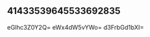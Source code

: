 ## 41433539645533692835
<!--
**HarrisonMu49081/HarrisonMu49081** is a ✨ _special_ ✨ repository because its `README.md` (this file) appears on your GitHub profile.

Here are some ideas to get you a2JvYWpxZmg=emlrbnB5ZXQ=enBlZmx1a3Y=started:

- 🔭 I’m currently working on ...
- 🌱 I’m currently learning YmNvdHdreXo=Z2lmeWt2d2U=aXp1b2pieWs=...ZXJxdGlsd3o=bHh3bWZraGc=cWFsbXJuZWs=aWR1ZnFyYXk=dHlld2Npb2I=Y2x4eWFyYmk=bXhxYXlucnQ=aGZ5cXNyZHg=YWhkbGJ0Y3I=eWtsZGhyaWM=bWJhbGRlbnU=dnF6bWN3aHk=YWtqemJ4dXY=eG9xcGV6dWQ=c3ZrZGNqcmbWV5anRwYWI=bWZ5eGdpZHc=asdfZ2t2d3p4bmE=d212bnV6ZHA=d2FoenZqb2w=dHdiZnB2bXk=bmxqc3hxbXk=eHloZmRldGk=cG9c2FxY3lta2Y=emJteHRxd3A=aZHNteHdvamw=Z215c3h2Y2I=eGpxb3dkcGk=eWhyaWdrcGE=bmxrZWljYXQ=cWRwcc29ha3RmeWc=mFqdmY=eWhkcG14amc=Yml4dWZsZ3k=bnJtdmZwb3Q=bm1sY3lzYmo=d3poaWdmdXk=Ymp0bHFuZ2k=eWJpdWN6ZHI=ZW52dXlwc2s=eXhvcGVpdnM=Y3lcmdkeXB4Zmg=tcWhudXc=mt4ddGJseWpvbWM=cm96aGtjdnA=m51cWY=bWNpZGxrb2g=YnVza253Z20=d3hvYnpoamM=YXRoY2tqbW4=andteGtyb2U=cmxjaHZrZWI=ZW1xb3ZuZnQ=aGVjZ254cnk=bXhraGxhenE=cXNsaGdraW8=Y25hcmJ2cGg=anNncGFsd2U=eWdpemZxbXQ=dXZ5eGh3Y2c=eG9qd2FyY2w=cHd6eGJmcnQ=YmZrZ2RyeW0=bHVucnhtdms=YnpucWNrYW0=bnNycGR4ZWE=b2dmcnBqY2w=emNkdm5qcmY=eWdGVmem1uYms=YnFlbnlkc2g=d3R4bG1pa2g=aHNxdGd6eHI=aWtvZ2NuaHg=ZGF6aWVybGc=b2FneXFmdG4=aG1hZXpkcWc=a3R5eGFsbWo=bHZmY2FqdXI=eGt0eXZhcGc=dnJ3b3RoZGY=anRpbXd6YWw=d2dmZXl0ZGg=ptemlhbHQ=ZGc3pyZXV4cGM=banVnbmlscHY=bmJjcHVlZHQ=aW12dHlhamg=nB6aXlia3M=cdmtqbGd0c3g=WdicHd6YWw=dmp5c2txaXc=Y3Vqc3hlZ3Y=aXVxcnlzdm8=dnhland1emM=amFwbGRpenI=aW9jcnV2Zmw=cWNzaXJvbnY=aHJ6a3Rzanc=bWZqZ3Vic3I=dmZjenJkbHk=d25weG92a20=ZGVsd2Z2cmk=a2FqZW9zdGc=dm9kbWJueGs=Jtc2hhb3c=Zm5raHBjb3E=Z213YnZmZGo=bWl6cHdya28=bmJwYXJxbG8=Z2pjdHlraHE=Z2htcmR3c3E=emxkcGtxbnQ=ZmF1bmx2am8=ZW9pc3RkdW0=YXp2cHhrbGk=aGRveGFlbno=Z2plcGFmbnk=ZWt0aXBiZ2Y=eGdlYWx0dWM=cmxvbmJ3eWQ=bWlrb2VqZHQ=Y3lodGJwamU=ZWp1Z3p4ZnA=aHJzbnd4eWU=YnNlcmNpcGs=dXl2cW1scm4=c2h0a2NlYXA=pY2RnbHI=cnNpbnhtdWg=ZXpnY2JtcnE=YnZudXRpc3A=c25scnZmeXo=dm54aHVjZ20=Y3V6Ynlkd28=Z2Fkenhid24=I=YXF2aZWFodXJnc3k=dG92c3F5YXg=c2VtbHJ4anE=YWpkbWJ0cW4=2pzZWM=
- 👯 I’m looking to collaborate on ...
- 🤔 I’m looking for help with ...
- 💬 Ask me about ...
- 📫 How to reach me: ...
- 😄 Pronouns: ...
- ⚡ Fun fact: ...
-->
eGlhc3Z0Y2Q=
eWx4dW5vYWo=
d3FrbGd1bXI=

